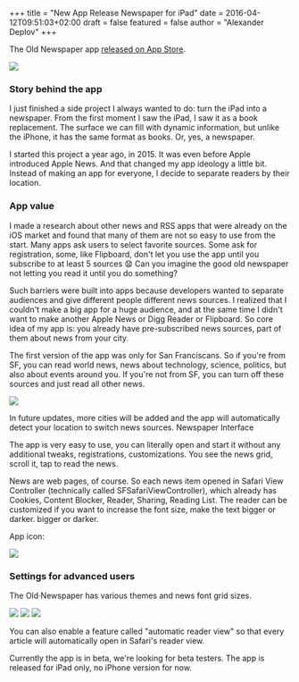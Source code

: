 +++
title = "New App Release Newspaper for iPad"
date = 2016-04-12T09:51:03+02:00
draft = false
featured = false
author = "Alexander Deplov"
+++

The Old Newspaper app [released on App Store](https://itunes.apple.com/us/app/old-newspaper-breaking-news/id1068207248?mt=8).

![](images/1.webp)

### Story behind the app

I just finished a side project I always wanted to do: turn the iPad into a newspaper. From the first moment I saw the iPad, I saw it as a book replacement. The surface we can fill with dynamic information, but unlike the iPhone, it has the same format as books. Or, yes, a newspaper.

I started this project a year ago, in 2015. It was even before Apple introduced Apple News. And that changed my app ideology a little bit. Instead of making an app for everyone, I decide to separate readers by their location.

### App value

I made a research about other news and RSS apps that were already on the iOS market and found that many of them are not so easy to use from the start. Many apps ask users to select favorite sources. Some ask for registration, some, like Flipboard, don't let you use the app until you subscribe to at least 5 sources 😧 Can you imagine the good old newspaper not letting you read it until you do something?

Such barriers were built into apps because developers wanted to separate audiences and give different people different news sources. I realized that I couldn't make a big app for a huge audience, and at the same time I didn't want to make another Apple News or Digg Reader or Flipboard. So core idea of my app is: you already have pre-subscribed news sources, part of them about news from your city.

The first version of the app was only for San Franciscans. So if you're from SF, you can read world news, news about technology, science, politics, but also about events around you. If you're not from SF, you can turn off these sources and just read all other news.

![](images/3.webp)

In future updates, more cities will be added and the app will automatically detect your location to switch news sources.
Newspaper Interface

The app is very easy to use, you can literally open and start it without any additional tweaks, registrations, customizations. You see the news grid, scroll it, tap to read the news.

News are web pages, of course. So each news item opened in Safari View Controller (technically called SFSafariViewController), which already has Cookies, Content Blocker, Reader, Sharing, Reading List. The reader can be customized if you want to increase the font size, make the text bigger or darker. 
bigger or darker.

App icon:

![](images/4.webp)

### Settings for advanced users

The Old·Newspaper has various themes and news font grid sizes.

![](images/5.webp)
![](images/6.webp)
![](images/7.webp)

You can also enable a feature called "automatic reader view" so that every article will automatically open in Safari's reader view.

Currently the app is in beta, we're looking for beta testers. The app is released for iPad only, no iPhone version for now. 